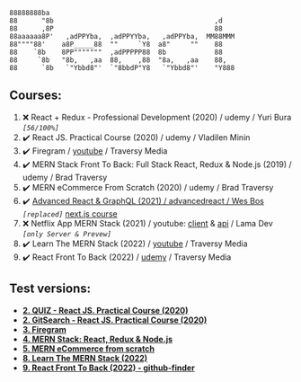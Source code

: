                                                               
    88888888ba                                                
    88      "8b                                        ,d     
    88      ,8P                                        88     
    88aaaaaa8P'   ,adPPYba,  ,adPPYYba,   ,adPPYba,  MM88MMM  
    88""""88'    a8P_____88  ""     `Y8  a8"     ""    88     
    88    `8b    8PP"""""""  ,adPPPPP88  8b            88     
    88     `8b   "8b,   ,aa  88,    ,88  "8a,   ,aa    88,    
    88      `8b   `"Ybbd8"'  `"8bbdP"Y8   `"Ybbd8"'    "Y888  
                                                              

## Courses:

1. ❌ React + Redux - Professional Development (2020) / udemy / Yuri Bura *``[56/100%]``*
2. ✔️ React JS. Practical Course (2020) / udemy / Vladilen Minin
3. ✔️ Firegram / <a href="https://youtu.be/vUe91uOx7R0">youtube</a> / Traversy Media
4. ✔️ MERN Stack Front To Back: Full Stack React, Redux & Node.js (2019) / udemy / Brad Traversy
5. ✔️ MERN eCommerce From Scratch (2020) / udemy / Brad Traversy
6. ✔️ <a href="https://github.com/zhenya-paitash/course_nextjs/tree/master/2.Advanced%20React%20and%20GraphQL%20(2021)">Advanced React & GraphQL (2021) / advancedreact / Wes Bos</a> *``[replaced]``* <a href="https://github.com/zhenya-paitash/course_nextjs">next.js course</a>
7. ❌ Netflix App MERN Stack (2021) / youtube: <a href="https://youtu.be/FzWG8jiw4XM">client</a> & <a href="https://youtu.be/tsNswx0nRKM">api</a> / Lama Dev *``[only Server & Prevew]``*
8. ✔️ Learn The MERN Stack (2022) / <a href="https://www.youtube.com/playlist?list=PLillGF-RfqbbQeVSccR9PGKHzPJSWqcsm">youtube</a> / Traversy Media
9. ✔️ React Front To Back (2022) / <a href="https://www.udemy.com/course/react-front-to-back-2022/">udemy</a> / Traversy Media

## Test versions:

- **<a href="https://react-quiz-dc2aa.web.app/">2. QUIZ - React JS. Practical Course (2020)</a>**
- **<a href="https://react-githubsearch-a40bd.web.app/">2. GitSearch - React JS. Practical Course (2020)</a>**
- **<a href="https://react-firegram-edd0e.web.app/">3. Firegram</a>**
- **<a href="https://mern-zptest.herokuapp.com/">4. MERN Stack: React, Redux & Node.js</a>**
- **<a href="https://mern2021heroku.herokuapp.com/">5. MERN eCommerce from scratch</a>**
- **<a href="https://learn-the-mern-stack-2022.herokuapp.com/">8. Learn The MERN Stack (2022)</a>**
- **<a href="https://react-front-to-back-2022-three.vercel.app/">9. React Front To Back (2022) - github-finder</a>**

